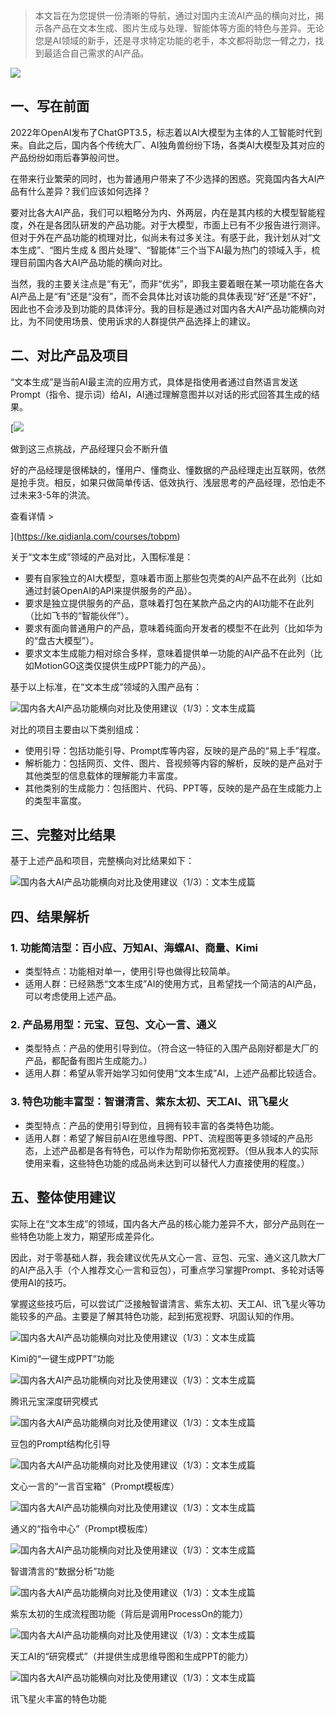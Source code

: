> 本文旨在为您提供一份清晰的导航，通过对国内主流AI产品的横向对比，揭示各产品在文本生成、图片生成与处理、智能体等方面的特色与差异。无论您是AI领域的新手，还是寻求特定功能的老手，本文都将助您一臂之力，找到最适合自己需求的AI产品。

![](https://image.woshipm.com/2023/04/14/91d2911a-da9e-11ed-95a1-00163e0b5ff3.png)

## 一、写在前面

2022年OpenAI发布了ChatGPT3.5，标志着以AI大模型为主体的人工智能时代到来。自此之后，国内各个传统大厂、AI独角兽纷纷下场，各类AI大模型及其对应的产品纷纷如雨后春笋般问世。

在带来行业繁荣的同时，也为普通用户带来了不少选择的困惑。究竟国内各大AI产品有什么差异？我们应该如何选择？

要对比各大AI产品，我们可以粗略分为内、外两层，内在是其内核的大模型智能程度，外在是各团队研发的产品功能。对于大模型，市面上已有不少报告进行测评。但对于外在产品功能的梳理对比，似尚未有过多关注。有感于此，我计划从对“文本生成”、“图片生成 & 图片处理”、“智能体”三个当下AI最为热门的领域入手，梳理目前国内各大AI产品功能的横向对比。

当然，我的主要关注点是“有无”，而非“优劣”，即我主要着眼在某一项功能在各大AI产品上是“有”还是“没有”，而不会具体比对该功能的具体表现“好”还是“不好”，因此也不会涉及到功能的具体评分。我的目标是通过对国内各大AI产品功能横向对比，为不同使用场景、使用诉求的人群提供产品选择上的建议。

## 二、对比产品及项目

“文本生成”是当前AI最主流的应用方式，具体是指使用者通过自然语言发送Prompt（指令、提示词）给AI，AI通过理解意图并以对话的形式回答其生成的结果。

[![](https://image.woshipm.com/2023/07/27/1788a218-2c7f-11ee-b91f-00163e0b5ff3.png)

做到这三点挑战，产品经理只会不断升值

好的产品经理是很稀缺的，懂用户、懂商业、懂数据的产品经理走出互联网，依然是抢手货。相反，如果只做简单传话、低效执行、浅层思考的产品经理，恐怕走不过未来3-5年的洪流。

查看详情 >

](https://ke.qidianla.com/courses/tobpm)

关于“文本生成”领域的产品对比，入围标准是：

- 要有自家独立的AI大模型，意味着市面上那些包壳类的AI产品不在此列（比如通过封装OpenAI的API来提供服务的产品）。
- 要求是独立提供服务的产品，意味着打包在某款产品之内的AI功能不在此列（比如飞书的“智能伙伴”）。
- 要求有面向普通用户的产品，意味着纯面向开发者的模型不在此列（比如华为的“盘古大模型”）。
- 要求文本生成能力相对综合多样，意味着提供单一功能的AI产品不在此列（比如MotionGO这类仅提供生成PPT能力的产品）。

基于以上标准，在“文本生成”领域的入围产品有：

![国内各大AI产品功能横向对比及使用建议（1/3）：文本生成篇](https://image.woshipm.com/wp-files/2024/08/tB8viUAtAR9wSk6xjVpq.png)

对比的项目主要由以下类别组成：

- 使用引导：包括功能引导、Prompt库等内容，反映的是产品的“易上手”程度。
- 解析能力：包括网页、文件、图片、音视频等内容的解析，反映的是产品对于其他类型的信息载体的理解能力丰富度。
- 其他类别的生成能力：包括图片、代码、PPT等，反映的是产品在生成能力上的类型丰富度。

## 三、完整对比结果

基于上述产品和项目，完整横向对比结果如下：

![国内各大AI产品功能横向对比及使用建议（1/3）：文本生成篇](https://image.woshipm.com/wp-files/2024/08/8zHBSQu303WGbfKJ3Pb0.png)

## 四、结果解析

### 1. 功能简洁型：百小应、万知AI、海螺AI、商量、Kimi

- 类型特点：功能相对单一，使用引导也做得比较简单。
- 适用人群：已经熟悉“文本生成”AI的使用方式，且希望找一个简洁的AI产品，可以考虑使用上述产品。

### 2. 产品易用型：元宝、豆包、文心一言、通义

- 类型特点：产品的使用引导到位。（符合这一特征的入围产品刚好都是大厂的产品，都配备有图片生成能力。）
- 适用人群：希望从零开始学习如何使用“文本生成”AI，上述产品都比较适合。

### 3. 特色功能丰富型：智谱清言、紫东太初、天工AI、讯飞星火

- 类型特点：产品的使用引导到位，且拥有较丰富的各类特色功能。
- 适用人群：希望了解目前AI在思维导图、PPT、流程图等更多领域的产品形态，上述产品都是各有特色，可以作为帮助你拓宽视野。（但从我本人的实际使用来看，这些特色功能的成品尚未达到可以替代人力直接使用的程度。）

## 五、整体使用建议

实际上在“文本生成”的领域，国内各大产品的核心能力差异不大，部分产品则在一些特色功能上发力，期望形成差异化。

因此，对于零基础人群，我会建议优先从文心一言、豆包、元宝、通义这几款大厂的AI产品入手（个人推荐文心一言和豆包），可重点学习掌握Prompt、多轮对话等使用AI的技巧。

掌握这些技巧后，可以尝试广泛接触智谱清言、紫东太初、天工AI、讯飞星火等功能较多的产品。主要是了解其特色功能，起到拓宽视野、巩固认知的作用。

![国内各大AI产品功能横向对比及使用建议（1/3）：文本生成篇](https://image.woshipm.com/wp-files/2024/08/pWwcbpaFKLUYji0MXjLZ.png)

Kimi的“一键生成PPT”功能

![国内各大AI产品功能横向对比及使用建议（1/3）：文本生成篇](https://image.woshipm.com/wp-files/2024/08/x4dUfFparR3CIix4Mq6p.png)

腾讯元宝深度研究模式

![国内各大AI产品功能横向对比及使用建议（1/3）：文本生成篇](https://image.woshipm.com/wp-files/2024/08/gvfP7zaLbI5hboOqkiE6.png)

豆包的Prompt结构化引导

![国内各大AI产品功能横向对比及使用建议（1/3）：文本生成篇](https://image.woshipm.com/wp-files/2024/08/lmBOA07dqYnkeDIQPsIq.png)

文心一言的“一言百宝箱”（Prompt模板库）

![国内各大AI产品功能横向对比及使用建议（1/3）：文本生成篇](https://image.woshipm.com/wp-files/2024/08/aa9ZNOP4jNPgls4iytCG.png)

通义的“指令中心”（Prompt模板库）

![国内各大AI产品功能横向对比及使用建议（1/3）：文本生成篇](https://image.woshipm.com/wp-files/2024/08/7Rp14h0ZRa5z7qjPXHjD.png)

智谱清言的“数据分析”功能

![国内各大AI产品功能横向对比及使用建议（1/3）：文本生成篇](https://image.woshipm.com/wp-files/2024/08/gTEDhWvEKJ7pdKah5J52.png)

紫东太初的生成流程图功能（背后是调用ProcessOn的能力）

![国内各大AI产品功能横向对比及使用建议（1/3）：文本生成篇](https://image.woshipm.com/wp-files/2024/08/4D5Y4vOae7s0oGlWdH1X.png)

天工AI的“研究模式”（并提供生成思维导图和生成PPT的能力）

![国内各大AI产品功能横向对比及使用建议（1/3）：文本生成篇](https://image.woshipm.com/wp-files/2024/08/gdX81QAtzlWEMcnBmXH5.png)

讯飞星火丰富的特色功能